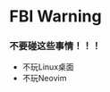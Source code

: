 # FBI Warning

<!-- properties
created: 2023-03-26 00:45:04
-->

### 不要碰这些事情！！！

- 不玩Linux桌面
- 不玩Neovim